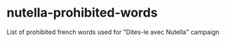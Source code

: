 # nutella-prohibited-words
List of prohibited french words used for "Dites-le avec Nutella" campaign
